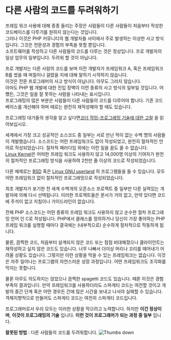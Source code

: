 # 다른 사람의 코드를 두려워하기 # 
프레임 워크 사용에 대해 종종 들리는 주장은 사람들이 다른 사람들이 처음부터 작성한 코드베이스를 다루기를 원하지 않는다는 것입니다.  
그러나 이것은 PHP 커뮤니티의 웹 개발자들 사이에서 주로 발생하는 이상한 사고 방식입니다. 그것은 전문성과 경험의 부족을 뜻할 뿐입니다.  
소프트웨어를 작성하고 다른 사람들의 코드를 다루는 것은 정상입니다. 프로 개발자의 일상 업무의 일부입니다. 두려워 할 것이 아닙니다.  

프로 개발자는 다른 사람의 코드를 보며 이전 개발자가 프레임워크 A, 혹은 프레임워크 B를 썼을 때 며칠이나 걸렸을 지에 대해 말하기 시작하지 않습니다.  
이것은 전문 프로그래머의 사고 방식이 아닙니다. 아무도 그러지 않습니다.  
아마도 PHP 웹 개발에 대한 진입 장벽이 이런 종류의 사고 방식의 일부일 것입니다. 어쨌든, 그것은 일을 잘 못하는 사람을 나타내는 표시입니다.  
프로그래밍의 많은 부분은 사람들이 다른 사람들의 코드를 다루어야 합니다. 기존 코드베이스를 개선해야 하며 때로는 완전히 재작성해야 할 때도 있습니다.  

프로그래밍 대가들의 생각을 알고 싶다면[코더 작업-프로그래밍 기술에 대한 고찰](http://codersatwork.com/) 을 읽어보십시오.  

세계에서 가장 크고 성공적인 소스코드 중 일부는 서로 만난 적이 없는 수백 명의 사람들이 개발했습니다. 소스코드는 어떤 프레임워크도 없이 작성되었고, 완전히 절차적인 언어로 작성되었습니다. 절차적 패러다임 외에는 이런 일을 꿈도 꿀 수 없습니다.  
[Linux Kernel](https://www.kernel.org/)은 어떠한 프레임 워크도 사용하지 않고 14,000명 이상의 기여자가 완전히 절차적인 프로그래밍 방식을 사용하여 2천만 줄 이상의 코드로 작성되었습니다.  

다른 예제로는 [BSD](https://en.wikipedia.org/wiki/Berkeley_Software_Distribution) 혹은 [Linux GNU userland](https://www.gnu.org/) 의 프로그램들을 들 수 있습니다. 모두 어떤 프레임워크 없이 절차적인 프로그래밍으로 작성되었습니다.

최초 개발자가 포기한 전 세계 수백개의 오픈소스 프로젝트 중 일부만 다른 실력있는 개발자에 의해 다시 선택됩니다. 이러한 프로젝트들은 문서가 거의 없고, 만약 있다면 코드에 주석이 없고 지침이나 가이드라인이 없습니다.

전체 PHP 소스코드는 어떤 종류의 프레임 워크도 사용하지 않고 순수한 절차 프로그래밍 언어 인 C로 작성됩니다.
PHP에서 클래스를 정의하거나 당신이 가장 좋아하는 PHP 프레임 워크를 실행할 때마다 결국에는 (내부적으로) 순수하게 절차적으로 작동하게 됩니다.

물론, 끔찍한 코드, 처음부터 설계되지 않은 코드 또는 점점 비대해졌으나 클라이언트는 재작성하고 싶지 않은 코드도 있습니다. 너무 나빠서 더이상 머리나 꼬리를 떼어내기 어려울 상황도 있습니다. 그렇지만 이런 상황을 막을 수 있는 프레임워크는 없습니다. 이것은 자주 일어나는 프로그램의 자연스러운 성장 과정입니다. 어떤 프레임워크도 조각화를 막지는 못합니다.

물론 아무도 의도하지는 않았으나 끔찍한 spagetti 코드도 있습니다. 때론 이것은 경험 부족의 결과입니다. 만약 프레임워크를 사용하더라도 스파게티 코드는 여전할 것이고 개발의 중간 단계 혹은 어떤 경우든 간에 많은 시간을 보내고 나서야 실패할 수 있습니다. 객체지향적으로 만들어도 스파게티 코드는 여전히 스파게티 코드입니다.

프로그래머로서 우리 모두는 이러한 상황을 막으려고 노력합니다. 하지만 **이건 정상이며**, **이것이 프로그래밍의 기술** 입니다. **이런 것이 프로그래머가 되는 과정 중 일부** 입니다.

**잘못된 방법** : 다른 사람들의 코드를 두려워합니다. ![Thumbs down](https://phpthewrongway.com/img/thumbs-down.png)